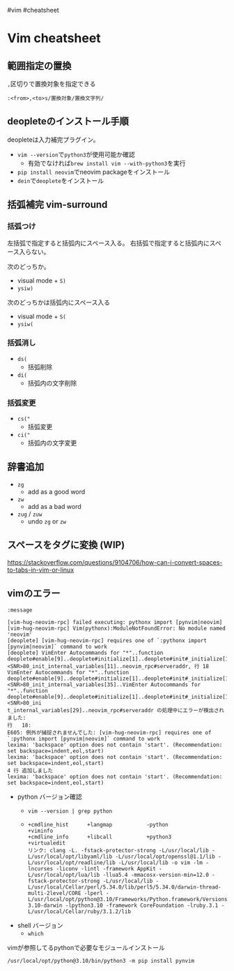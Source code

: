 #vim #cheatsheet
# Vim cheatsheet

## 範囲指定の置換

`,`区切りで置換対象を指定できる

```
:<from>,<to>s/置換対象/置換文字列/
```

## deopleteのインストール手順

deopleteは入力補完プラグイン。

- `vim --version`で`python3`が使用可能か確認
    - 有効でなければ`brew install vim --with-python3`を実行
- `pip install neovim`でneovim packageをインストール
- `dein`で`deoplete`をインストール

## 括弧補完 vim-surround

### 括弧つけ

左括弧で指定すると括弧内にスペース入る。
右括弧で指定すると括弧内にスペース入らない。

次のどっちか。

- visual mode + `S)`
- `ysiw)`

次のどっちかは括弧内にスペース入る

- visual mode + `S(`
- `ysiw(`

### 括弧消し

- `ds(`
  - 括弧削除
- `di(`
  - 括弧内の文字削除

### 括弧変更

- `cs("`
  - 括弧変更
- `ci("`
  - 括弧内の文字変更

## 辞書追加

- `zg`
    - add as a good word
- `zw`
    - add as a bad word
- `zug` / `zuw`
    - undo `zg` or `zw`

## スペースをタグに変換 (WIP)

https://stackoverflow.com/questions/9104706/how-can-i-convert-spaces-to-tabs-in-vim-or-linux

## vimのエラー

```
:message
```

```
[vim-hug-neovim-rpc] failed executing: pythonx import [pynvim|neovim]
[vim-hug-neovim-rpc] Vim(pythonx):ModuleNotFoundError: No module named 'neovim'
[deoplete] [vim-hug-neovim-rpc] requires one of `:pythonx import [pynvim|neovim]` command to work
[deoplete] VimEnter Autocommands for "*"..function deoplete#enable[9]..deoplete#initialize[1]..deoplete#init#_initialize[10]..<SNR>80_init_internal_variables[11]..neovim_rpc#serveraddr, 行 18
VimEnter Autocommands for "*"..function deoplete#enable[9]..deoplete#initialize[1]..deoplete#init#_initialize[10]..<SNR>80_init_internal_variables[35]..VimEnter Autocommands for "*"..function deoplete#enable[9]..deoplete#initialize[1]..deoplete#init#_initialize[10]..<SNR>80_ini
t_internal_variables[29]..neovim_rpc#serveraddr の処理中にエラーが検出されました:
行   18:
E605: 例外が捕捉されませんでした: [vim-hug-neovim-rpc] requires one of `:pythonx import [pynvim|neovim]` command to work
lexima: 'backspace' option does not contain 'start'. (Recommendation: set backspace=indent,eol,start)
lexima: 'backspace' option does not contain 'start'. (Recommendation: set backspace=indent,eol,start)
4 行 追加しました
lexima: 'backspace' option does not contain 'start'. (Recommendation: set backspace=indent,eol,start)
```

- python バージョン確認
  - ```
    vim --version | grep python
    ```
  - ```
    +cmdline_hist      +langmap           -python            +viminfo
    +cmdline_info      +libcall           +python3           +virtualedit
    リンク: clang -L. -fstack-protector-strong -L/usr/local/lib -L/usr/local/opt/libyaml/lib -L/usr/local/opt/openssl@1.1/lib -L/usr/local/opt/readline/lib -L/usr/local/lib -o vim -lm -lncurses -liconv -lintl -framework AppKit -L/usr/local/opt/lua/lib -llua5.4 -mmacosx-version-min=12.0 -fstack-protector-strong -L/usr/local/lib -L/usr/local/Cellar/perl/5.34.0/lib/perl5/5.34.0/darwin-thread-multi-2level/CORE -lperl -L/usr/local/opt/python@3.10/Frameworks/Python.framework/Versions/3.10/lib/python3.10/config-3.10-darwin -lpython3.10 -framework CoreFoundation -lruby.3.1 -L/usr/local/Cellar/ruby/3.1.2/lib
    ```
- shell バージョン
  - `which`

vimが参照してるpythonで必要なモジュールインストール

```
/usr/local/opt/python@3.10/bin/python3 -m pip install pynvim
```
